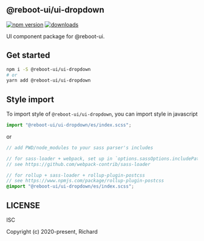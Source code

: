 ## @reboot-ui/ui-dropdown

[![npm version](https://img.shields.io/npm/v/@reboot-ui/ui-dropdown.svg)](https://www.npmjs.org/package/@reboot-ui/ui-dropdown)
[![downloads](https://img.shields.io/npm/dm/@reboot-ui/ui-dropdown.svg)](https://www.npmjs.org/package/@reboot-ui/ui-dropdown)

UI component package for @reboot-ui.

## Get started

```bash
npm i -S @reboot-ui/ui-dropdown
# or
yarn add @reboot-ui/ui-dropdown
```

## Style import

To import style of `@reboot-ui/ui-dropdown`, you can import style in javascript

```js
import "@reboot-ui/ui-dropdown/es/index.scss";
```

or

```scss
// add PWD/node_modules to your sass parser's includes

// for sass-loader + webpack, set up in `options.sassOptions.includePaths`,
// see https://github.com/webpack-contrib/sass-loader

// for rollup + sass-loader + rollup-plugin-postcss
// see https://www.npmjs.com/package/rollup-plugin-postcss
@import "@reboot-ui/ui-dropdown/es/index.scss";
```
## LICENSE

ISC

Copyright (c) 2020-present, Richard
